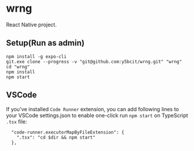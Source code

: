 # wrng
React Native project.

## Setup(Run as admin)
```
npm install -g expo-cli
git.exe clone --progress -v "git@github.com:y5bcit/wrng.git" "wrng"
cd "wrng"
npm install
npm start
```

## VSCode
If you've installed `Code Runner` extension, you can add following lines to  
your VSCode settings.json to enable one-click run `npm start` on TypeScript  
`.tsx` file:
```
  "code-runner.executorMapByFileExtension": {
    ".tsx": "cd $dir && npm start"
  },
```
